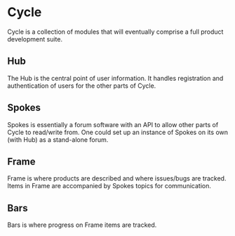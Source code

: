 # Cycle 

Cycle is a collection of modules that will eventually comprise a full product development suite.

## Hub

The Hub is the central point of user information. It handles registration and authentication of users for the other parts of Cycle.

## Spokes

Spokes is essentially a forum software with an API to allow other parts of Cycle to read/write from. One could set up an instance of Spokes on its own (with Hub) as a stand-alone forum.

## Frame 

Frame is where products are described and where issues/bugs are tracked. Items in Frame are accompanied by Spokes topics for communication.

## Bars

Bars is where progress on Frame items are tracked.
